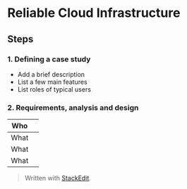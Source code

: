 
# Reliable Cloud Infrastructure

## Steps

### 1. Defining a case study
- Add a brief description
- List a few main features
- List roles of typical users

### 2. Requirements, analysis and design


| Who |  |
|--|--|
| What |  |
| What |  |
| What |  |


> Written with [StackEdit](https://stackedit.io/).
<!--stackedit_data:
eyJoaXN0b3J5IjpbMTAwOTc3NzQ4Ml19
-->